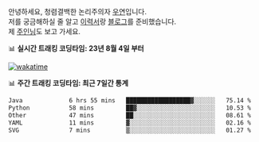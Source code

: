 안녕하세요, 청렴결백한 논리주의자 [우연](https://dev-wooyeon.github.io/quiz-app/)입니다.  
저를 궁금해하실 줄 알고 [이력서](https://ieunune.notion.site/d836ecc9172144d4b39f185b89f16a62)랑 [블로그](https://notion-blog-ieunune.vercel.app)를 준비했습니다.  
제 [주인님](https://www.instagram.com/lovely_hiru_hari_s2/)도 보고 가세요.


📊 **실시간 트래킹 코딩타임: 23년 8월 4일 부터**  

[![wakatime](https://wakatime.com/badge/user/099dd627-fdab-4072-b87a-fa91c7a76d8d.svg?style=for-the-badge)](https://wakatime.com/@099dd627-fdab-4072-b87a-fa91c7a76d8d)

📊 **주간 트래킹 코딩타임: 최근 7일간 통계**

<!--START_SECTION:waka-->

```txt
Java             6 hrs 55 mins   ██████████████████▓░░░░░░   75.14 %
Python           58 mins         ██▓░░░░░░░░░░░░░░░░░░░░░░   10.53 %
Other            47 mins         ██░░░░░░░░░░░░░░░░░░░░░░░   08.61 %
YAML             11 mins         ▓░░░░░░░░░░░░░░░░░░░░░░░░   02.16 %
SVG              7 mins          ▒░░░░░░░░░░░░░░░░░░░░░░░░   01.27 %
```

<!--END_SECTION:waka-->

<!-- ![](./profile-3d-contrib/profile-night-view.svg)-->

